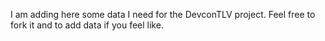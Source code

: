 I am adding here some data I need for the DevconTLV project. Feel free to fork it and to add data if you feel like. 
